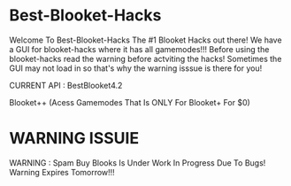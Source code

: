 # Best-Blooket-Hacks
Welcome To Best-Blooket-Hacks The #1 Blooket Hacks out there! We have a GUI for blooket-hacks where it has all gamemodes!!! Before using the blooket-hacks read the warning before actviting the hacks! Sometimes the GUI may not load in so that's why the warning isssue is there for you!

CURRENT API : BestBlooket4.2 


Blooket++ (Acess Gamemodes That Is ONLY For Blooket+ For $0)

#
# WARNING ISSUIE
WARNING : Spam Buy Blooks Is Under Work In Progress Due To Bugs! Warning Expires Tomorrow!!!
